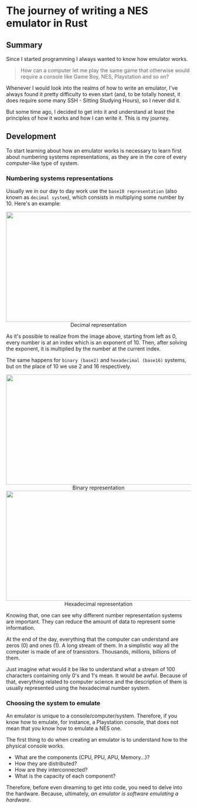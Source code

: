 # The journey of writing a NES emulator in Rust

## Summary
Since I started programming I always wanted to know how emulator works.
> How can a computer let me play the same game that otherwise would require a console like Game Boy, NES, Playstation and so on?

Whenever I would look into the realms of how to write an emulator, I've always found it pretty difficulty to even start (and, to be totally honest, it does require some many SSH - Sitting Studying Hours), so I never did it.

But some time ago, I decided to get into it and understand at least the principles of how it works and how I can write it. This is my journey.

## Development
To start learning about how an emulator works is necessary to learn first about numbering systems representations, as they are in the core of every computer-like type of system.

### Numbering systems representations
Usually we in our day to day work use the `base10 representation` (also known as `decimal system`), which consists in multiplying some number by 10. Here's an example:

<div align="center">
  <image src="../img/base_decimal.jpg" width="550" height="300">
  <caption>Decimal representation</caption>
</div>

As it's possible to realize from the image above, starting from left as 0, every number is at an index which is an exponent of 10. Then, after solving the exponent, it is multiplied by the number at the current index.

The same happens for `binary (base2)` and `hexadecimal (base16)` systems, but on the place of 10 we use 2 and 16 respectively.

<div align="center">
  <image src="../img/binary_representation.png" width="550" height="300">
  <caption>Binary representation</caption>
</div>

<div align="center">
  <image src="../img/base_hex.jpg" width="550" height="300">
  <caption>Hexadecimal representation</caption>
</div>

Knowing that, one can see why different number representation systems are important. They can reduce the amount of data to represent some information.

At the end of the day, everything that the computer can understand are zeros (0) and ones (1). A long stream of them. In a simplistic way all the computer is made of are of transistors. Thousands, millions, billions of them.

Just imagine what would it be like to understand what a stream of 100 characters containing only 0's and 1's mean. It would be awful. Because of that, everything related to computer science and the description of them is usually represented using the hexadecimal number system.

### Choosing the system to emulate
An emulator is unique to a console/computer/system. Therefore, if you know how to emulate, for instance, a Playstation console, that does not mean that you know how to emulate a NES one.

The first thing to do when creating an emulator is to understand how to the physical console works.
- What are the components (CPU, PPU, APU, Memory...)?
- How they are distributed?
- How are they interconnected?
- What is the capacity of each component?

Therefore, before even dreaming to get into code, you need to delve into the hardware. Because, ultimately, <i>an emulator is software emulating a hardware</i>.

